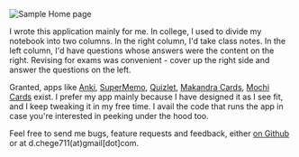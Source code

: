 ![Sample Home page](sample_homepage.png)

I wrote this application mainly for me. In college, I used to divide my notebook into two columns. In the right column, I'd take class notes. In the left column, I'd have questions whose answers were the content on the right. Revising for exams was convenient - cover up the right side and answer the questions on the left.

Granted, apps like [Anki](https://apps.ankiweb.net/), [SuperMemo](https://www.supermemo.com/en), [Quizlet](https://quizlet.com/), [Makandra Cards](https://makandracards.com/), [Mochi Cards](https://mochi.cards/) exist. I prefer my app mainly because I have designed it as I see fit, and I keep tweaking it in my free time. I avail the code that runs the app in case you're interested in peeking under the hood too.

Feel free to send me bugs, feature requests and feedback, either [on Github](https://github.com/dchege711/study_buddy/issues) or at d.chege711(at)gmail[dot]com.
